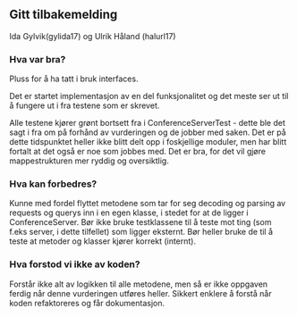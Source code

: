 ## Gitt tilbakemelding

Ida Gylvik(gylida17) og Ulrik Håland (halurl17)



### Hva var bra?
Pluss for å ha tatt i bruk interfaces.

Det er startet implementasjon av en del funksjonalitet og det meste ser ut til å fungere ut i fra testene som er skrevet.

Alle testene kjører grønt bortsett fra i ConferenceServerTest - dette ble det sagt i fra om på forhånd av vurderingen og de jobber med saken.
Det er på dette tidspunktet heller ikke blitt delt opp i foskjellige moduler, men har blitt fortalt at det også er noe som jobbes med. Det er bra, for det vil gjøre mappestrukturen mer ryddig og oversiktlig.


### Hva kan forbedres?
Kunne med fordel flyttet metodene som tar for seg decoding og parsing av requests og querys inn i en egen klasse, i stedet for at de ligger i ConferenceServer.
Bør ikke bruke testklassene til å teste mot ting (som f.eks server, i dette tilfellet) som ligger eksternt. Bør heller bruke de til å teste at metoder og klasser kjører korrekt (internt).


### Hva forstod vi ikke av koden?
Forstår ikke alt av logikken til alle metodene, men så er ikke oppgaven ferdig når denne vurderingen utføres heller. Sikkert enklere å forstå når koden refaktoreres og får dokumentasjon.